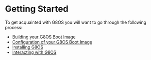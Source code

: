 # Getting Started

To get acquainted with G8OS you will want to go through the following process:

- [Building your G8OS Boot Image](../building/building.md)
- [Configuration of your G8OS Boot Image](../config/config.md)
- [Installing G8OS](../installing/installing.md)
- [Interacting with G8OS](../interacting/interacting.md)
